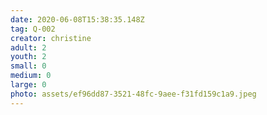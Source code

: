 ```yaml
---
date: 2020-06-08T15:38:35.148Z
tag: Q-002
creator: christine
adult: 2
youth: 2
small: 0
medium: 0
large: 0
photo: assets/ef96dd87-3521-48fc-9aee-f31fd159c1a9.jpeg
---
```


